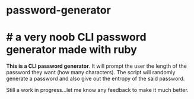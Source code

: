 # password-generator
# # a very noob CLI password generator made with ruby

**This is a CLI password generator**. 
It will prompt the user the length of the password they want (how many characters).
The script will randomly generate a password and also give out the entropy of the said password.

Still a work in progress...let me know any feedback to make it much better.
